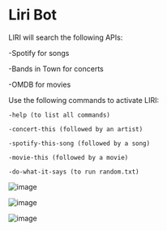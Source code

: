 # Liri Bot
 
LIRI will search the following APIs:
   
   -Spotify for songs
   
   -Bands in Town for concerts
   
   -OMDB for movies

Use the following commands to activate LIRI:
    
    -help (to list all commands)
    
    -concert-this (followed by an artist)
    
    -spotify-this-song (followed by a song)
    
    -movie-this (followed by a movie)
    
    -do-what-it-says (to run random.txt)

![image](https://user-images.githubusercontent.com/52723175/66260487-debae380-e784-11e9-9822-66a5442a265a.png)

![image](https://user-images.githubusercontent.com/52723175/66260482-d2368b00-e784-11e9-951d-2a2b009bd129.png)

![image](https://user-images.githubusercontent.com/52723175/66260472-b8954380-e784-11e9-85bd-a0a7fb968d02.png)
